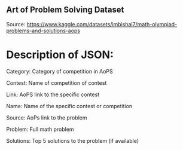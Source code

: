 ## Art of Problem Solving Dataset

Source: https://www.kaggle.com/datasets/imbishal7/math-olympiad-problems-and-solutions-aops

# Description of JSON:

Category: Category of competition in AoPS

Contest: Name of competition of contest

Link: AoPS link to the specific contest

Name: Name of the specific contest or competition

Source: AoPs link to the problem

Problem: Full math problem

Solutions: Top 5 solutions to the problem (if available)